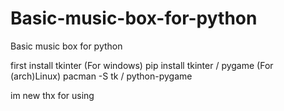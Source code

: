 # Basic-music-box-for-python
Basic music box for python 



first install tkinter
(For windows)
pip install tkinter / pygame
(For (arch)Linux)
pacman -S tk / python-pygame



im new thx for using
